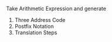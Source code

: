 Take  Arithmetic Expression and generate 
1) Three Address Code
2) Postfix Notation 
3) Translation Steps 
